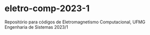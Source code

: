 # eletro-comp-2023-1
Repositório para códigos de Eletromagnetismo Computacional, UFMG Engenharia de Sistemas 2023/1
